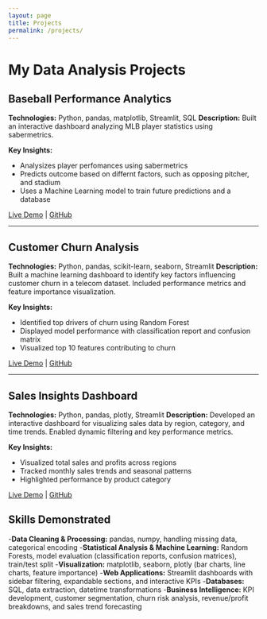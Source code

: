 ```yaml
---
layout: page
title: Projects
permalink: /projects/
---
```


# My Data Analysis Projects

## Baseball Performance Analytics
**Technologies:** Python, pandas, matplotlib, Streamlit, SQL
**Description:** Built an interactive dashboard analyzing MLB player statistics using sabermetrics. 

**Key Insights:**
- Analysizes player perfomances using sabermetrics
- Predicts outcome based on differnt factors, such as opposing pitcher, and stadium
- Uses a Machine Learning model to train future predictions and a database 

[Live Demo](mlbprop.streamlit.app) | [GitHub](github-link)

---

## Customer Churn Analysis
**Technologies:** Python, pandas, scikit-learn, seaborn, Streamlit
**Description:** Built a machine learning dashboard to identify key factors influencing customer churn in a telecom dataset. Included performance metrics and feature importance visualization.

**Key Insights:**
- Identified top drivers of churn using Random Forest
- Displayed model performance with classification report and confusion matrix
- Visualized top 10 features contributing to churn

[Live Demo](oruiz-cca.streamlit.app) | [GitHub](https://github.com/RuizOsvaldo/customer_churn_dashboard.py)

---

## Sales Insights Dashboard
**Technologies:** Python, pandas, plotly, Streamlit
**Description:** Developed an interactive dashboard for visualizing sales data by region, category, and time trends. Enabled dynamic filtering and key performance metrics.

**Key Insights:**
- Visualized total sales and profits across regions
- Tracked monthly sales trends and seasonal patterns
- Highlighted performance by product category

[Live Demo](oruiz-sid.streamlit.app) | [GitHub](https://github.com/RuizOsvaldo/sales_insights_dashboards)

## 

## Skills Demonstrated
-**Data Cleaning & Processing:** pandas, numpy, handling missing data, categorical encoding
-**Statistical Analysis & Machine Learning:** Random Forests, model evaluation (classification reports, confusion matrices), train/test split
-**Visualization:** matplotlib, seaborn, plotly (bar charts, line charts, feature importance)
-**Web Applications:** Streamlit dashboards with sidebar filtering, expandable sections, and interactive KPIs
-**Databases:** SQL, data extraction, datetime transformations
-**Business Intelligence:** KPI development, customer segmentation, churn risk analysis, revenue/profit breakdowns, and sales trend forecasting
